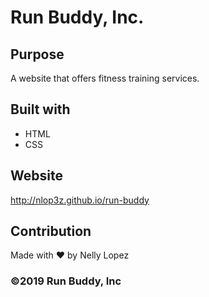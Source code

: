 # Run Buddy, Inc.

## Purpose
A website that offers fitness training services.

## Built with
* HTML
* CSS

## Website
http://nlop3z.github.io/run-buddy

## Contribution
Made with ❤️ by Nelly Lopez

### ©️2019 Run Buddy, Inc 
